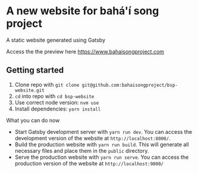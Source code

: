 # A new website for bahá'í song project

A static website generated using Gatsby

Access the the preview here https://www.bahaisongproject.com

## Getting started

1. Clone repo with `git clone git@github.com:bahaisongproject/bsp-website.git`
1. `cd` into repo with `cd bsp-website`
1. Use correct node version: `nvm use`
1. Install dependencies: `yarn install`

What you can do now

- Start Gatsby development server with `yarn run dev`. You can access the development version of the website at `http://localhost:8000/`.
- Build the production website with `yarn run build`. This will generate all necessary files and place them in the `public` directory.
- Serve the production website with `yarn run serve`. You can access the production version of the website at `http://localhost:9000/`
